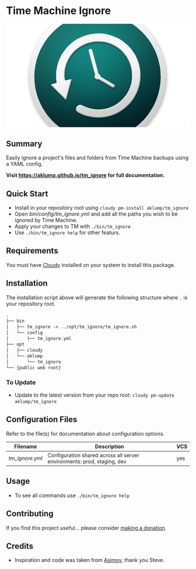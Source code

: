 # Time Machine Ignore

![tm_ignore](docs/images/tm-ignore.jpg)

## Summary

Easily ignore a project's files and folders from Time Machine backups using a YAML config.

**Visit <https://aklump.github.io/tm_ignore> for full documentation.**

## Quick Start

- Install in your repository root using `cloudy pm-install aklump/tm_ignore`
- Open _bin/config/tm_ignore.yml_ and add all the paths you wish to be ignored by Time Machine.
- Apply your changes to TM with `./bin/tm_ignore`
- Use `./bin/tm_ignore help` for other featurs.

## Requirements

You must have [Cloudy](https://github.com/aklump/cloudy) installed on your system to install this package.

## Installation

The installation script above will generate the following structure where `.` is your repository root.

    .
    ├── bin
    │   ├── tm_ignore -> ../opt/tm_ignore/tm_ignore.sh
    │   └── config
    │       ├── tm_ignore.yml
    ├── opt
    │   ├── cloudy
    │   └── aklump
    │       └── tm_ignore
    └── {public web root}

### To Update

- Update to the latest version from your repo root: `cloudy pm-update aklump/tm_ignore`

## Configuration Files

Refer to the file(s) for documentation about configuration options.

| Filename | Description | VCS |
|----------|----------|---|
| _tm_ignore.yml_ | Configuration shared across all server environments: prod, staging, dev  | yes |

## Usage

* To see all commands use `./bin/tm_ignore help`

## Contributing

If you find this project useful... please consider [making a donation](https://www.paypal.com/cgi-bin/webscr?cmd=_s-xclick&hosted_button_id=4E5KZHDQCEUV8&item_name=Gratitude%20for%20).

## Credits

* Inspiration and code was taken from [Asimov](https://github.com/stevegrunwell/asimov), thank you Steve.
